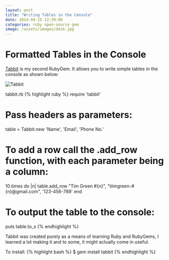 ```yaml
---
layout: post
title: "Writing Tables in the Console"
date: 2014-04-15 12:39:00
categories: ruby open-source gem
image: /assets/images/desk.jpg
---
```


# Formatted Tables in the Console

[Tabbit](http://github.com/tiimgreen/tabbit) is my second RubyGem. It allows you to write simple tables in the console as shown below:

![Tabbit](http://i.imgur.com/IckpkJZ.png)

tabbit.rb
{% highlight ruby %}
require 'tabbit'

# Pass headers as parameters:
table = Tabbit.new 'Name', 'Email', 'Phone No.'

# To add a row call the .add_row function, with each parameter being a column:
10.times do |n|
  table.add_row "Tim Green #{n}", "tiimgreen-#{n}@gmail.com", '123-456-789'
end

# To output the table to the console:
puts table.to_s
{% endhighlight %}

Tabbit was created purely as a means of learning Ruby and RubyGems, I learned a lot making it and to some, it might actually come in useful.

To install:
{% highlight bash %}
$ gem install tabbit
{% endhighlight %}
